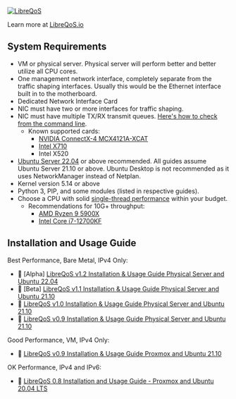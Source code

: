 <a href="https://libreqos.io/"><img alt="LibreQoS" src="https://raw.githubusercontent.com/rchac/LibreQoS/main/docs/banner2022.png"></a>

Learn more at [LibreQoS.io](https://libreqos.io/)

## System Requirements
* VM or physical server. Physical server will perform better and better utilize all CPU cores.
* One management network interface, completely separate from the traffic shaping interfaces. Usually this would be the Ethernet interface built in to the motherboard.
* Dedicated Network Interface Card
* NIC must have two or more interfaces for traffic shaping.
* NIC must have multiple TX/RX transmit queues. [Here's how to check from the command line](https://serverfault.com/questions/772380/how-to-tell-if-nic-has-multiqueue-enabled).
  * Known supported cards:
    * [NVIDIA ConnectX-4 MCX4121A-XCAT](https://store.mellanox.com/products/nvidia-mcx4121a-xcat-connectx-4-lx-en-adapter-card-10gbe-dual-port-sfp28-pcie3-0-x8-rohs-r6.html)
    * [Intel X710](https://www.fs.com/products/75600.html)
    * Intel X520
* [Ubuntu Server 22.04](https://ubuntu.com/download/server) or above recommended. All guides assume Ubuntu Server 21.10 or above. Ubuntu Desktop is not recommended as it uses NetworkManager instead of Netplan.
* Kernel version 5.14 or above
* Python 3, PIP, and some modules (listed in respective guides).
* Choose a CPU with solid [single-thread performance](https://www.cpubenchmark.net/singleThread.html) within your budget.
  * Recommendations for 10G+ throughput:
    * [AMD Ryzen 9 5900X](https://www.bestbuy.com/site/amd-ryzen-9-5900x-4th-gen-12-core-24-threads-unlocked-desktop-processor-without-cooler/6438942.p?skuId=6438942)
    * [Intel Core i7-12700KF](https://www.bestbuy.com/site/intel-core-i7-12700kf-desktop-processor-12-8p-4e-cores-up-to-5-0-ghz-unlocked-lga1700-600-series-chipset-125w/6483674.p?skuId=6483674)
    
## Installation and Usage Guide

Best Performance, Bare Metal, IPv4 Only:
- 📄 [Alpha] [LibreQoS v1.2 Installation & Usage Guide Physical Server and Ubuntu 22.04](https://github.com/rchac/LibreQoS/wiki/LibreQoS-v1.2-Installation-&-Usage-Guide-Physical-Server-and-Ubuntu-22.04)
- 📄 [Beta] [LibreQoS v1.1 Installation & Usage Guide Physical Server and Ubuntu 21.10](https://github.com/rchac/LibreQoS/wiki/LibreQoS-v1.1-Installation-&-Usage-Guide-Physical-Server-and-Ubuntu-21.10)
- 📄 [LibreQoS v1.0 Installation & Usage Guide Physical Server and Ubuntu 21.10](https://github.com/rchac/LibreQoS/wiki/LibreQoS-v1.0-Installation-&-Usage-Guide---Physical-Server-and-Ubuntu-21.10)
- 📄 [LibreQoS v0.9 Installation & Usage Guide Physical Server and Ubuntu 21.10](https://github.com/rchac/LibreQoS/wiki/LibreQoS-v0.9-Installation-&-Usage-Guide----Physical-Server-and-Ubuntu-21.10)

Good Performance, VM,  IPv4 Only:
- 📄 [LibreQoS v0.9 Installation & Usage Guide Proxmox and Ubuntu 21.10](https://github.com/rchac/LibreQoS/wiki/LibreQoS-v0.9-Installation-&-Usage-Guide----Proxmox-and-Ubuntu-21.10)

OK Performance, IPv4 and IPv6:
- 📄 [LibreQoS 0.8 Installation and Usage Guide - Proxmox and Ubuntu 20.04 LTS](https://github.com/rchac/LibreQoS/wiki/LibreQoS-v0.8-Installation-&-Usage-Guide----Proxmox-and-Ubuntu-20.04)
